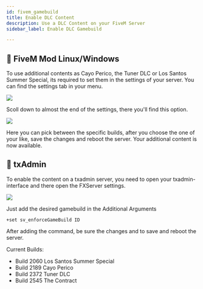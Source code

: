```yaml
---
id: fivem_gamebuild
title: Enable DLC Content
description: Use a DLC Content on your FiveM Server
sidebar_label: Enable DLC Gamebuild

---
```


## 🔧 FiveM Mod Linux/Windows
To use additional contents as Cayo Perico, the Tuner DLC or Los Santos Summer Special, its required to set them in the settings of your server.
You can find the settings tab in your menu.

![](https://screensaver01.zap-hosting.com/index.php/s/9ssbowYr3i8NjNk/preview)

Scoll down to almost the end of the settings, there you'll find this option.

![](https://screensaver01.zap-hosting.com/index.php/s/DFsHMq3L86PjFpn/preview)

Here you can pick between the specific builds, after you choose the one of your like, save the changes and reboot the server.
Your additional content is now available.

## 🔧 txAdmin
To enable the content on a txadmin server, you need to open your txadmin-interface and there open the FXServer settings.

![](https://screensaver01.zap-hosting.com/index.php/s/z4F6jjfr6CyRWHm/preview)

Just add the desired gamebuild in the Additional Arguments

```
+set sv_enforceGameBuild ID
```

After adding the command, be sure the changes and to save and reboot the server.

Current Builds:

- Build 2060 Los Santos Summer Special
- Build 2189 Cayo Perico
- Build 2372 Tuner DLC
- Build 2545 The Contract